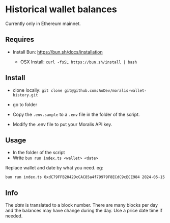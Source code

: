 # Historical wallet balances

Currently only in Ethereum mainnet.

## Requires

- Install Bun: https://bun.sh/docs/installation

  - OSX Install: `curl -fsSL https://bun.sh/install | bash`

## Install

- clone locally: `git clone git@github.com:AoDev/moralis-wallet-history.git`

- go to folder

- Copy the `.env.sample` to a `.env` file in the folder of the script.

- Modify the .env file to put your Moralis API key.

## Usage

- In the folder of the script
- Write `bun run index.ts <wallet> <date>`

Replace wallet and date by what you need. eg:

`bun run index.ts 0xdC79FFB2042DcCAC85a4f79979F8ECdC9cECE984 2024-05-15`

## Info

The _date_ is translated to a block number. There are many blocks per day and the balances may have change during the day. Use a price date time if needed.
